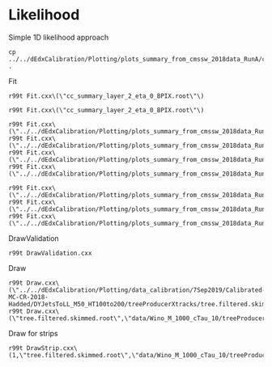 Likelihood
====

Simple 1D likelihood approach

    cp ../../dEdxCalibration/Plotting/plots_summary_from_cmssw_2018data_RunA/cc_summary_layer_2_eta_0_BPIX.root .
    
    
Fit

    r99t Fit.cxx\(\"cc_summary_layer_2_eta_0_BPIX.root\"\)
    
    r99t Fit.cxx\(\"cc_summary_layer_2_eta_0_BPIX.root\"\)
    
    r99t Fit.cxx\(\"../../dEdxCalibration/Plotting/plots_summary_from_cmssw_2018data_RunA/cc_summary_layer_4_eta_0_BPIX.root\"\)
    r99t Fit.cxx\(\"../../dEdxCalibration/Plotting/plots_summary_from_cmssw_2018data_RunA/cc_summary_layer_3_eta_0_BPIX.root\"\)
    r99t Fit.cxx\(\"../../dEdxCalibration/Plotting/plots_summary_from_cmssw_2018data_RunA/cc_summary_layer_2_eta_0_BPIX.root\"\)
    r99t Fit.cxx\(\"../../dEdxCalibration/Plotting/plots_summary_from_cmssw_2018data_RunA/cc_summary_layer_1_eta_0_BPIX.root\"\)
    
    r99t Fit.cxx\(\"../../dEdxCalibration/Plotting/plots_summary_from_cmssw_2018data_RunA/cc_summary_layer_3_eta_0_FPIX.root\"\)
    r99t Fit.cxx\(\"../../dEdxCalibration/Plotting/plots_summary_from_cmssw_2018data_RunA/cc_summary_layer_2_eta_0_FPIX.root\"\)
    r99t Fit.cxx\(\"../../dEdxCalibration/Plotting/plots_summary_from_cmssw_2018data_RunA/cc_summary_layer_1_eta_0_FPIX.root\"\)

    
DrawValidation

    r99t DrawValidation.cxx
    
    
    
Draw

    r99t Draw.cxx\(\"../../dEdxCalibration/Plotting/data_calibration/7Sep2019/Calibrated-MC-CR-2018-Hadded/DYJetsToLL_M50_HT100to200/treeProducerXtracks/tree.filtered.skimmed.root\",\"sig.root\"\)
    r99t Draw.cxx\(\"tree.filtered.skimmed.root\",\"data/Wino_M_1000_cTau_10/treeProducerXtracks/tree.root\"\)
    
Draw for strips

    r99t DrawStrip.cxx\(1,\"tree.filtered.skimmed.root\",\"data/Wino_M_1000_cTau_10/treeProducerXtracks/tree.root\"\)
    


    
    